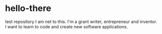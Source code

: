 # hello-there
test repository
I am net to this. I'm a grant writer, entrepreneur and inventor. I want to learn to code and create new software applications.
